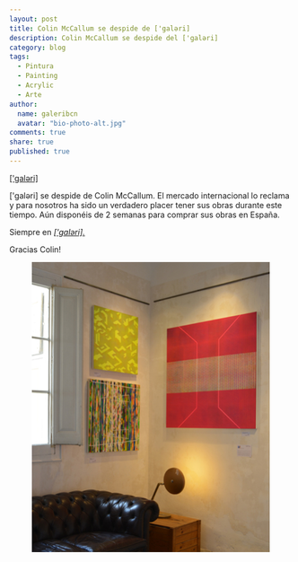 ```yaml
---
layout: post
title: Colin McCallum se despide de ['galəri] 
description: Colin McCallum se despide del ['galəri] 
category: blog
tags: 
  - Pintura
  - Painting
  - Acrylic
  - Arte
author: 
  name: galeribcn
  avatar: "bio-photo-alt.jpg"
comments: true
share: true
published: true
---
```


[['galəri]](http://www.galeribcn.com/articulos/Colin-McCallum.html "Siempre en ['galəri]")

['galəri] se despide de Colin McCallum. El mercado internacional lo reclama y para nosotros ha sido un verdadero placer tener sus obras durante este tiempo. Aún disponéis de 2 semanas para comprar sus obras en España. 

<div class="content-footer">
<p>Siempre en <a href="/articulos/Colin-McCallum.html/"><em>['galəri].</em></a></p>
</div> Gracias Colin!

<figure>
	<a href="/images/RinconSalaIG.jpg"><img src="/images/RinconSalaIG.jpg" alt="Colin McCallum"></a>
</figure>
